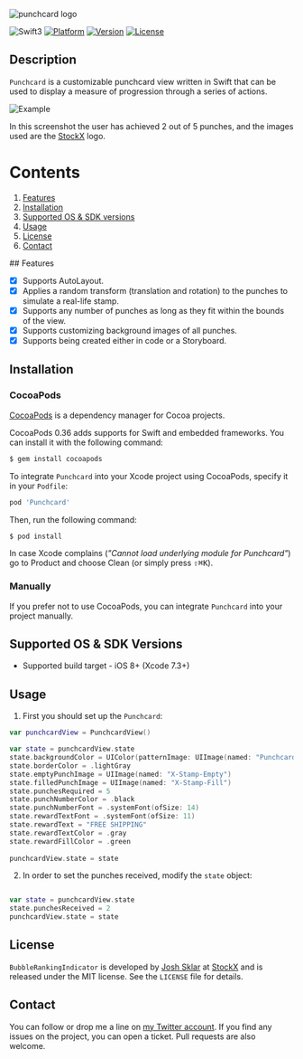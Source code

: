 ![punchcard logo](https://cloud.githubusercontent.com/assets/879038/21446438/06168ac8-c894-11e6-87e3-8ad1e5498589.png)

![Swift3](https://img.shields.io/badge/Swift-3.0-orange.svg?style=flat")
[![Platform](https://img.shields.io/cocoapods/p/Punchcard.svg?style=flat)](http://cocoapods.org/pods/Punchcard)
[![Version](https://img.shields.io/cocoapods/v/Punchcard.svg?style=flat)](http://cocoapods.org/pods/Punchcard)
[![License](https://img.shields.io/cocoapods/l/Punchcard.svg?style=flat)](http://cocoapods.org/pods/Punchcard)

Description
--------------

`Punchcard` is a customizable punchcard view written in Swift that can be used to display a measure of progression through a series of actions.

![Example](https://cloud.githubusercontent.com/assets/879038/21446576/d06ec366-c895-11e6-8535-b4d01313a0b3.png)

In this screenshot the user has achieved 2 out of 5 punches, and the images used are the [StockX](https://stockx.com) logo.

# Contents
1. [Features](#features)
3. [Installation](#installation)
4. [Supported OS & SDK versions](#supported-versions)
5. [Usage](#usage)
6. [License](#license)
7. [Contact](#contact)

##<a name="features"> Features </a>

- [x] Supports AutoLayout.
- [x] Applies a random transform (translation and rotation) to the punches to simulate a real-life stamp.
- [x] Supports any number of punches as long as they fit within the bounds of the view.
- [x] Supports customizing background images of all punches.
- [x] Supports being created either in code or a Storyboard.

<a name="installation"> Installation </a>
--------------

### CocoaPods

[CocoaPods](http://cocoapods.org) is a dependency manager for Cocoa projects.

CocoaPods 0.36 adds supports for Swift and embedded frameworks. You can install it with the following command:

```bash
$ gem install cocoapods
```

To integrate `Punchcard` into your Xcode project using CocoaPods, specify it in your `Podfile`:

```ruby
pod 'Punchcard'
```

Then, run the following command:

```bash
$ pod install
```

In case Xcode complains (<i>"Cannot load underlying module for Punchcard"</i>) go to Product and choose Clean (or simply press <kbd>⇧</kbd><kbd>⌘</kbd><kbd>K</kbd>).

### Manually

If you prefer not to use CocoaPods, you can integrate `Punchcard` into your project manually.

<a name="supported-versions"> Supported OS & SDK Versions </a>
-----------------------------

* Supported build target - iOS 8+ (Xcode 7.3+)

<a name="usage"> Usage </a>
--------------

1) First you should set up the `Punchcard`:

```swift
var punchcardView = PunchcardView()

var state = punchcardView.state
state.backgroundColor = UIColor(patternImage: UIImage(named: "Punchcard-Background-Pattern")!)
state.borderColor = .lightGray
state.emptyPunchImage = UIImage(named: "X-Stamp-Empty")
state.filledPunchImage = UIImage(named: "X-Stamp-Fill")
state.punchesRequired = 5
state.punchNumberColor = .black
state.punchNumberFont = .systemFont(ofSize: 14)
state.rewardTextFont = .systemFont(ofSize: 11)
state.rewardText = "FREE SHIPPING"
state.rewardTextColor = .gray
state.rewardFillColor = .green
        
punchcardView.state = state
```

2) In order to set the punches received, modify the `state` object:

```swift

var state = punchcardView.state
state.punchesReceived = 2
punchcardView.state = state
```

<a name="license"> License </a>
--------------

`BubbleRankingIndicator` is developed by [Josh Sklar](https://www.linkedin.com/in/jrmsklar) at [StockX](https://stockx.com) and is released under the MIT license. See the `LICENSE` file for details.

<a name="contact"> Contact </a>
--------------

You can follow or drop me a line on [my Twitter account](https://twitter.com/jrmsklar). If you find any issues on the project, you can open a ticket. Pull requests are also welcome.
